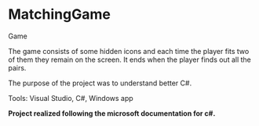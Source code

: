 # MatchingGame
Game

The game consists of some hidden icons and each time the player fits two of them they remain on the screen. It ends when the player finds out all the pairs.

The purpose of the project was to understand better C#.

Tools: Visual Studio, C#, Windows app

**Project realized following the microsoft documentation for c#.**
